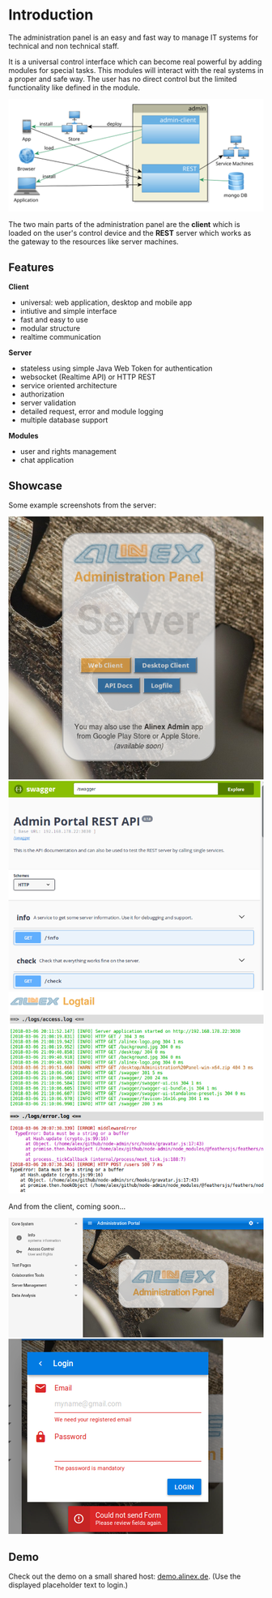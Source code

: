 # Introduction

The administration panel is an easy and fast way to manage IT systems for technical and non technical staff.

It is a universal control interface which can become real powerful by adding modules for special tasks. This modules will interact with the real systems in a proper and safe way. The user has no direct control but the limited functionality like defined in the module.

![Architecture](architecture.svg)

The two main parts of the administration panel are the __client__ which is loaded on the user's control device and the __REST__ server which works as the gateway to the resources like server machines.

## Features

__Client__
- universal: web application, desktop and mobile app
- intiutive and simple interface
- fast and easy to use
- modular structure
- realtime communication

__Server__
- stateless using simple Java Web Token for authentication
- websocket (Realtime API) or HTTP REST
- service oriented architecture
- authorization
- server validation
- detailed request, error and module logging
- multiple database support

__Modules__
- user and rights management
- chat application

## Showcase

Some example screenshots from the server:

![Server Start](demo/server.start.png)
![API Docs](demo/swagger.png)
![Logfiles](demo/logtail.png)

And from the client, coming soon...

![Client Start](demo/client.start.png)
![Client Login](demo/client.login.png)

## Demo

Check out the demo on a small shared host: [demo.alinex.de](https://demo.alinex.de).
(Use the displayed placeholder text to login.)
